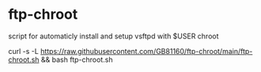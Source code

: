 # ftp-chroot
script for automaticly install and setup vsftpd with $USER chroot


curl -s -L https://raw.githubusercontent.com/GB81160/ftp-chroot/main/ftp-chroot.sh && bash ftp-chroot.sh
